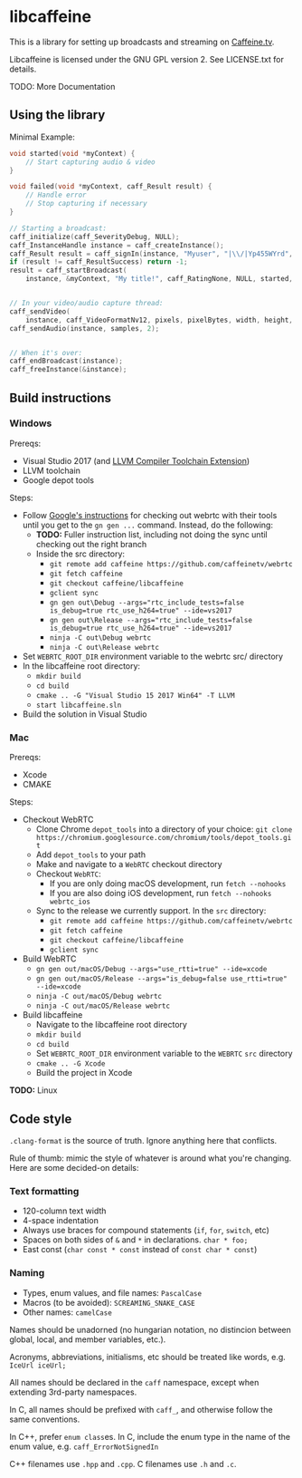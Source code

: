 # libcaffeine

This is a library for setting up broadcasts and streaming on [Caffeine.tv](https://www.caffeine.tv).

Libcaffeine is licensed under the GNU GPL version 2. See LICENSE.txt for details.

TODO: More Documentation

## Using the library

Minimal Example:

```c
void started(void *myContext) {
    // Start capturing audio & video
}

void failed(void *myContext, caff_Result result) {
    // Handle error
    // Stop capturing if necessary
}

// Starting a broadcast:
caff_initialize(caff_SeverityDebug, NULL);
caff_InstanceHandle instance = caff_createInstance();
caff_Result result = caff_signIn(instance, "Myuser", "|\\/|Yp455WYrd", NULL);
if (result != caff_ResultSuccess) return -1;
result = caff_startBroadcast(
    instance, &myContext, "My title!", caff_RatingNone, NULL, started, failed);


// In your video/audio capture thread:
caff_sendVideo(
    instance, caff_VideoFormatNv12, pixels, pixelBytes, width, height, caff_TimestampGenerate);
caff_sendAudio(instance, samples, 2);


// When it's over:
caff_endBroadcast(instance);
caff_freeInstance(&instance);
```

## Build instructions

### Windows

Prereqs:

* Visual Studio 2017 (and [LLVM Compiler Toolchain Extension](https://marketplace.visualstudio.com/items?itemName=LLVMExtensions.llvm-toolchain))
* LLVM toolchain
* Google depot tools

Steps:

* Follow [Google's instructions](https://webrtc.org/native-code/development/) for checking out webrtc with their tools until you get to the `gn gen ...` command. Instead, do the following:
    * **TODO:** Fuller instruction list, including not doing the sync until checking out the right branch
    * Inside the src directory:
        * `git remote add caffeine https://github.com/caffeinetv/webrtc`
        * `git fetch caffeine`
        * `git checkout caffeine/libcaffeine`
        * `gclient sync`
        * `gn gen out\Debug --args="rtc_include_tests=false is_debug=true rtc_use_h264=true" --ide=vs2017`
        * `gn gen out\Release --args="rtc_include_tests=false is_debug=true rtc_use_h264=true" --ide=vs2017`
        * `ninja -C out\Debug webrtc`
        * `ninja -C out\Release webrtc`
* Set `WEBRTC_ROOT_DIR` environment variable to the webrtc src/ directory
* In the libcaffeine root directory:
    * `mkdir build`
    * `cd build`
    * `cmake .. -G "Visual Studio 15 2017 Win64" -T LLVM`
    * `start libcaffeine.sln`
* Build the solution in Visual Studio

### Mac
Prereqs:

* Xcode
* CMAKE

Steps:

* Checkout WebRTC
    * Clone Chrome `depot_tools` into a directory of your choice: `git clone https://chromium.googlesource.com/chromium/tools/depot_tools.git`
    * Add `depot_tools` to your path
    * Make and navigate to a `WebRTC` checkout directory
    * Checkout `WebRTC`:
        * If you are only doing macOS development, run `fetch --nohooks`
        * If you are also doing iOS development, run `fetch --nohooks webrtc_ios`
    * Sync to the release we currently support. In the `src` directory:
        * `git remote add caffeine https://github.com/caffeinetv/webrtc`
        * `git fetch caffeine`
        * `git checkout caffeine/libcaffeine`
        * `gclient sync`
* Build WebRTC
    * `gn gen out/macOS/Debug --args="use_rtti=true" --ide=xcode`
    * `gn gen out/macOS/Release --args="is_debug=false use_rtti=true" --ide=xcode`
    * `ninja -C out/macOS/Debug webrtc`
    * `ninja -C out/macOS/Release webrtc`
* Build libcaffeine
    * Navigate to the libcaffeine root directory
    * `mkdir build`
    * `cd build`
    * Set `WEBRTC_ROOT_DIR` environment variable to the `WEBRTC` `src` directory
    * `cmake .. -G Xcode`
    * Build the project in Xcode

**TODO:** Linux

## Code style

`.clang-format` is the source of truth. Ignore anything here that conflicts.

Rule of thumb: mimic the style of whatever is around what you're changing. Here are some decided-on details:

### Text formatting

* 120-column text width
* 4-space indentation
* Always use braces for compound statements (`if`, `for`, `switch`, etc)
* Spaces on both sides of `&` and `*` in declarations. `char * foo;`
* East const (`char const * const` instead of `const char * const`)

### Naming

* Types, enum values, and file names: `PascalCase`
* Macros (to be avoided): `SCREAMING_SNAKE_CASE`
* Other names: `camelCase`

Names should be unadorned (no hungarian notation, no distincion between global, local, and member variables, etc.).

Acronyms, abbreviations, initialisms, etc should be treated like words, e.g. `IceUrl iceUrl;`

All names should be declared in the `caff` namespace, except when extending 3rd-party namespaces.

In C, all names should be prefixed with `caff_`, and otherwise follow the same conventions.

In C++, prefer `enum class`es. In C, include the enum type in the name of the enum value, e.g. `caff_ErrorNotSignedIn`

C++ filenames use `.hpp` and `.cpp`. C filenames use `.h` and `.c`.
